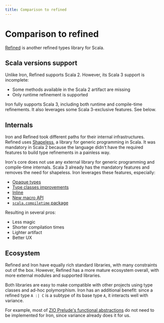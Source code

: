 ```yaml
---
title: Comparison to refined
---
```


# Comparison to refined

[Refined](https://github.com/Iltotore/iron) is another refined types library for Scala.

## Scala versions support

Unlike Iron, Refined supports Scala 2. However, its Scala 3 support is incomplete:
- Some methods available in the Scala 2 artifact are missing
- Only runtime refinement is supported

Iron fully supports Scala 3, including both runtime and compile-time refinements. It also leverages some
Scala 3-exclusive features. See below.

## Internals

Iron and Refined took different paths for their internal infrastructures. Refined uses
[Shapeless](https://github.com/milessabin/shapeless), a library for generic programming in Scala. It was mandatory in
Scala 2 because the language didn't have the required features to build type refinements in a painless way.

Iron's core does not use any external library for generic programming and compile-time internals. Scala 3 already
has the mandatory features and removes the need for shapeless. Iron leverages these features, especially:
- [Opaque types](https://docs.scala-lang.org/scala3/book/types-opaque-types.html)
- [Type classes improvements](https://docs.scala-lang.org/scala3/book/ca-type-classes.html)
- [Inline](https://docs.scala-lang.org/scala3/guides/macros/inline.html)
- [New macro API](https://docs.scala-lang.org/scala3/guides/macros/macros.html)
- [`scala.compiletime` package](https://dotty.epfl.ch/api/scala/compiletime.html)

Resulting in several pros:
- Less magic
- Shorter compilation times
- Lighter artifact
- Better UX

## Ecosystem

Refined and Iron have equally rich standard libraries, with many constraints out of the box. However, Refined has
a more mature ecosystem overall, with more external modules and supported libraries.

Both libraries are easy to make compatible with other projects using type classes and ad-hoc polymorphism. Iron has
an additional benefit: since a refined type `A :| C` is a subtype of its base type `A`, it interacts well with variance.

For example, most of [ZIO Prelude's functional abstractions](https://zio.dev/zio-prelude/functional-abstractions/) do
not need to be implemented for Iron, since variance already does it for us.
